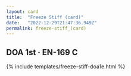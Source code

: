 ```yaml
---
layout: card
title:  "Freeze Stiff (card)"
date:   "2022-12-29T21:47:36.949Z"
permalink: freeze-stiff_(card)
---
```


## DOA 1st &middot; EN-169 C

{% include templates/freeze-stiff-doa1e.html %}
